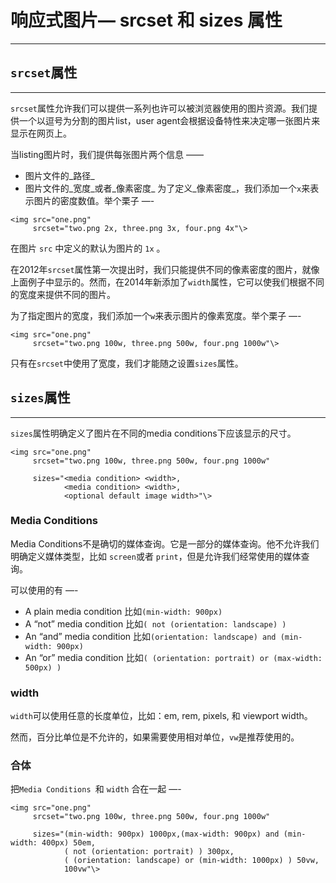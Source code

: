 # 响应式图片— srcset 和 sizes 属性

---

## `srcset`属性

---

`srcset`属性允许我们可以提供一系列也许可以被浏览器使用的图片资源。我们提供一个以逗号为分割的图片list，user agent会根据设备特性来决定哪一张图片来显示在网页上。

当listing图片时，我们提供每张图片两个信息 ——

- 图片文件的_路径_
- 图片文件的_宽度_或者_像素密度_
  为了定义_像素密度_，我们添加一个`x`来表示图片的密度数值。举个栗子 —-

```
<img src="one.png"  
     srcset="two.png 2x, three.png 3x, four.png 4x"\>
```

在图片 `src` 中定义的默认为图片的 `1x` 。

在2012年`srcset`属性第一次提出时，我们只能提供不同的像素密度的图片，就像上面例子中显示的。然而，在2014年新添加了`width`属性，它可以使我们根据不同的宽度来提供不同的图片。

为了指定图片的宽度，我们添加一个`w`来表示图片的像素宽度。举个栗子 —-

```
<img src="one.png"  
     srcset="two.png 100w, three.png 500w, four.png 1000w"\>
```

只有在`srcset`中使用了宽度，我们才能随之设置`sizes`属性。

## `sizes`属性

---

`sizes`属性明确定义了图片在不同的media conditions下应该显示的尺寸。

```
<img src="one.png"  
     srcset="two.png 100w, three.png 500w, four.png 1000w"

     sizes="<media condition> <width>,
            <media condition> <width>,
            <optional default image width>"\>
```

### Media Conditions

Media Conditions不是确切的媒体查询。它是一部分的媒体查询。他不允许我们明确定义媒体类型，比如 `screen`或者 `print`，但是允许我们经常使用的媒体查询。

可以使用的有 —-

- A plain media condition 比如`(min-width: 900px)`
- A “not” media condition 比如`( not (orientation: landscape) )`
- An “and” media condition 比如`(orientation: landscape) and (min-width: 900px)`
- An “or” media condition 比如`( (orientation: portrait) or (max-width: 500px) )`

### width

`width`可以使用任意的长度单位，比如：em, rem, pixels, 和 viewport width。

然而，百分比单位是不允许的，如果需要使用相对单位，`vw`是推荐使用的。

### 合体

把`Media Conditions `和 `width` 合在一起 —-

```
<img src="one.png"  
     srcset="two.png 100w, three.png 500w, four.png 1000w"

     sizes="(min-width: 900px) 1000px,(max-width: 900px) and (min-width: 400px) 50em,
            ( not (orientation: portrait) ) 300px,
            ( (orientation: landscape) or (min-width: 1000px) ) 50vw,
            100vw"\>
```
